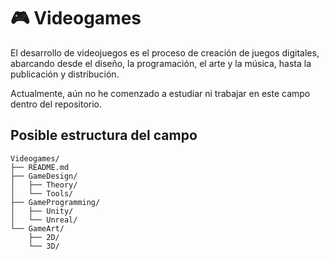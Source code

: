 # 🎮 Videogames

El desarrollo de videojuegos es el proceso de creación de juegos digitales, abarcando desde el diseño, la programación, el arte y la música, hasta la publicación y distribución.

Actualmente, aún no he comenzado a estudiar ni trabajar en este campo dentro del repositorio.

## Posible estructura del campo

```
Videogames/
├── README.md
├── GameDesign/
│   ├── Theory/
│   └── Tools/
├── GameProgramming/
│   ├── Unity/
│   └── Unreal/
└── GameArt/
    ├── 2D/
    └── 3D/
```
